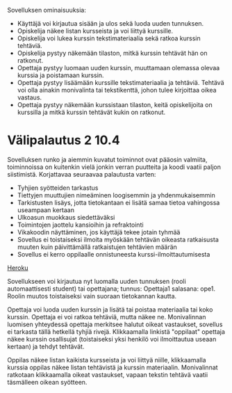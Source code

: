 Sovelluksen ominaisuuksia:

* Käyttäjä voi kirjautua sisään ja ulos sekä luoda uuden tunnuksen.
* Opiskelija näkee listan kursseista ja voi liittyä kurssille.
* Opiskelija voi lukea kurssin tekstimateriaalia sekä ratkoa kurssin tehtäviä.
* Opiskelija pystyy näkemään tilaston, mitkä kurssin tehtävät hän on ratkonut.
* Opettaja pystyy luomaan uuden kurssin, muuttamaan olemassa olevaa kurssia ja poistamaan kurssin.
* Opettaja pystyy lisäämään kurssille tekstimateriaalia ja tehtäviä. Tehtävä voi olla ainakin monivalinta tai tekstikenttä, johon tulee kirjoittaa oikea vastaus.
* Opettaja pystyy näkemään kurssistaan tilaston, keitä opiskelijoita on kurssilla ja mitkä kurssin tehtävät kukin on ratkonut.

# Välipalautus 2   10.4


Sovelluksen runko ja aiemmin kuvatut toiminnot ovat pääosin valmiita, toiminnoissa on kuitenkin vielä jonkin verran puutteita ja koodi vaatii paljon siistimistä.
Korjattavaa seuraavaa palautusta varten:
* Tyhjien syötteiden tarkastus
* Tiettyjen muuttujien nimeäminen loogisemmin ja yhdenmukaisemmin
* Tarkistusten lisäys, jotta tietokantaan ei lisätä samaa tietoa vahingossa useampaan kertaan
* Ulkoasun muokkaus siedettäväksi
* Toimintojen jaottelu kansioihin ja refraktointi
* Vikakoodin näyttäminen, jos käyttäjä tekee jotain tyhmää
* Sovellus ei toistaiseksi ilmoita myöskään tehtävän oikeasta ratkaisusta muuten kuin päivittämällä ratkaistujen tehtävien määrän
* Sovellus ei kerro oppilaalle onnistuneesta kurssi-ilmoittautumisesta

[Heroku](http://moodle-lite.herokuapp.com/)

Sovellukseen voi kirjautua nyt luomalla uuden tunnuksen (rooli automaattisesti student) tai opettajana; tunnus: Opettaja1 salasana: ope1. Roolin muutos toistaiseksi vain suoraan tietokannan kautta. 

Opettaja voi luoda uuden kurssin ja lisätä tai poistaa materiaalia tai koko kurssin. Opettaja ei voi ratkoa tehtäviä, mutta näkee ne. Monivalinnan luomisen yhteydessä opettaja merkitsee halutut oikeat vastaukset, sovellus ei tarkasta tällä hetkellä tyhjiä rivejä. Klikkaamalla linkistä "oppilaat" opettaja näkee kurssin osallisujat (toistaiseksi yksi henkilö voi ilmoittautua useaan kertaan) ja tehdyt tehtävät.

Oppilas näkee listan kaikista kursseista ja voi liittyä niille, klikkaamalla kurssia oppilas näkee listan tehtävistä ja kurssin materiaalin. Monivalinnat ratkotaan klikkaamalla oikeat vastaukset, vapaan tekstin tehtävä vaatii täsmälleen oikean syötteen.
